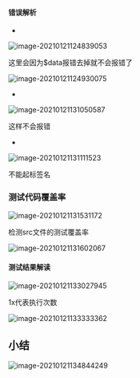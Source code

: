 #### 错误解析

- 

![image-20210121124839053](D:\笔记\jest入门\media\image-20210121124839053.png)

这里会因为$data报错去掉就不会报错了

![image-20210121124930075](D:\笔记\jest入门\media\image-20210121124930075.png)

- 

![image-20210121131050587](D:\笔记\jest入门\media\image-20210121131050587.png)

这样不会报错

- 

![image-20210121131111523](D:\笔记\jest入门\media\image-20210121131111523.png)

不能起标签名



### 测试代码覆盖率

![image-20210121131531172](D:\笔记\jest入门\media\image-20210121131531172.png)

检测src文件的测试覆盖率

![image-20210121131602067](D:\笔记\jest入门\media\image-20210121131602067.png)

#### 测试结果解读

![image-20210121133027945](D:\笔记\jest入门\media\image-20210121133027945.png)

1x代表执行次数

![image-20210121133333362](D:\笔记\jest入门\media\image-20210121133333362.png)

## 小结

 

![image-20210121134844249](D:\笔记\jest入门\media\image-20210121134844249.png)